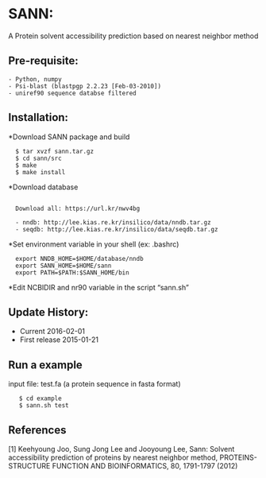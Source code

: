 # SANN: 
A Protein solvent accessibility prediction based on nearest neighbor method

## Pre-requisite:
    - Python, numpy
    - Psi-blast (blastpgp 2.2.23 [Feb-03-2010])
    - uniref90 sequence databse filtered

## Installation:

*Download SANN package and build
~~~
  $ tar xvzf sann.tar.gz
  $ cd sann/src
  $ make
  $ make install
~~~

*Download database
~~~

  Download all: https://url.kr/nwv4bg
  
  - nndb: http://lee.kias.re.kr/insilico/data/nndb.tar.gz
  - seqdb: http://lee.kias.re.kr/insilico/data/seqdb.tar.gz
~~~

  
*Set environment variable in your shell (ex: .bashrc)
~~~
  export NNDB_HOME=$HOME/database/nndb
  export SANN_HOME=$HOME/sann
  export PATH=$PATH:$SANN_HOME/bin
~~~

*Edit NCBIDIR and nr90 variable in the script “sann.sh”

## Update History:

- Current       2016-02-01
- First release 2015-01-21

## Run a example

input file: test.fa (a protein sequence in fasta format)
~~~
   $ cd example
   $ sann.sh test
~~~

## References

[1] Keehyoung Joo, Sung Jong Lee and Jooyoung Lee, Sann: Solvent accessibility prediction of proteins by nearest neighbor method, PROTEINS-STRUCTURE FUNCTION AND BIOINFORMATICS, 80, 1791-1797 (2012)
